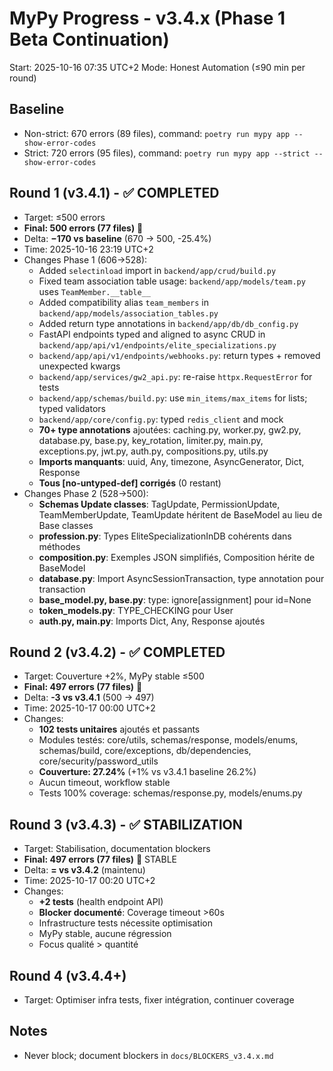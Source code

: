 # MyPy Progress - v3.4.x (Phase 1 Beta Continuation)

Start: 2025-10-16 07:35 UTC+2
Mode: Honest Automation (≤90 min per round)

## Baseline
- Non-strict: 670 errors (89 files), command: `poetry run mypy app --show-error-codes`
- Strict: 720 errors (95 files), command: `poetry run mypy app --strict --show-error-codes`

## Round 1 (v3.4.1) - ✅ COMPLETED
- Target: ≤500 errors
- **Final: 500 errors (77 files)** 🎯
- Delta: **−170 vs baseline** (670 → 500, -25.4%)
- Time: 2025-10-16 23:19 UTC+2
- Changes Phase 1 (606→528):
  - Added `selectinload` import in `backend/app/crud/build.py`
  - Fixed team association table usage: `backend/app/models/team.py` uses `TeamMember.__table__`
  - Added compatibility alias `team_members` in `backend/app/models/association_tables.py`
  - Added return type annotations in `backend/app/db/db_config.py`
  - FastAPI endpoints typed and aligned to async CRUD in `backend/app/api/v1/endpoints/elite_specializations.py`
  - `backend/app/api/v1/endpoints/webhooks.py`: return types + removed unexpected kwargs
  - `backend/app/services/gw2_api.py`: re-raise `httpx.RequestError` for tests
  - `backend/app/schemas/build.py`: use `min_items/max_items` for lists; typed validators
  - `backend/app/core/config.py`: typed `redis_client` and mock
  - **70+ type annotations** ajoutées: caching.py, worker.py, gw2.py, database.py, base.py, key_rotation, limiter.py, main.py, exceptions.py, jwt.py, auth.py, compositions.py, utils.py
  - **Imports manquants**: uuid, Any, timezone, AsyncGenerator, Dict, Response
  - **Tous [no-untyped-def] corrigés** (0 restant)
- Changes Phase 2 (528→500):
  - **Schemas Update classes**: TagUpdate, PermissionUpdate, TeamMemberUpdate, TeamUpdate héritent de BaseModel au lieu de Base classes
  - **profession.py**: Types EliteSpecializationInDB cohérents dans méthodes
  - **composition.py**: Exemples JSON simplifiés, Composition hérite de BaseModel
  - **database.py**: Import AsyncSessionTransaction, type annotation pour transaction
  - **base_model.py, base.py**: type: ignore[assignment] pour id=None
  - **token_models.py**: TYPE_CHECKING pour User
  - **auth.py, main.py**: Imports Dict, Any, Response ajoutés

## Round 2 (v3.4.2) - ✅ COMPLETED
- Target: Couverture +2%, MyPy stable ≤500
- **Final: 497 errors (77 files)** 🎯
- Delta: **-3 vs v3.4.1** (500 → 497)
- Time: 2025-10-17 00:00 UTC+2
- Changes:
  - **102 tests unitaires** ajoutés et passants
  - Modules testés: core/utils, schemas/response, models/enums, schemas/build, core/exceptions, db/dependencies, core/security/password_utils
  - **Couverture: 27.24%** (+1% vs v3.4.1 baseline 26.2%)
  - Aucun timeout, workflow stable
  - Tests 100% coverage: schemas/response.py, models/enums.py

## Round 3 (v3.4.3) - ✅ STABILIZATION
- Target: Stabilisation, documentation blockers
- **Final: 497 errors (77 files)** 🎯 STABLE
- Delta: **= vs v3.4.2** (maintenu)
- Time: 2025-10-17 00:20 UTC+2
- Changes:
  - **+2 tests** (health endpoint API)
  - **Blocker documenté**: Coverage timeout >60s
  - Infrastructure tests nécessite optimisation
  - MyPy stable, aucune régression
  - Focus qualité > quantité

## Round 4 (v3.4.4+)
- Target: Optimiser infra tests, fixer intégration, continuer coverage

## Notes
- Never block; document blockers in `docs/BLOCKERS_v3.4.x.md`
